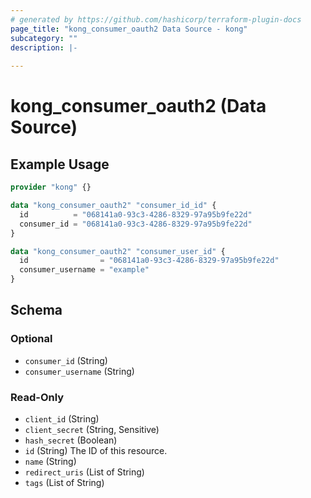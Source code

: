 ```yaml
---
# generated by https://github.com/hashicorp/terraform-plugin-docs
page_title: "kong_consumer_oauth2 Data Source - kong"
subcategory: ""
description: |-
  
---
```


# kong_consumer_oauth2 (Data Source)



## Example Usage

```terraform
provider "kong" {}

data "kong_consumer_oauth2" "consumer_id_id" {
  id          = "068141a0-93c3-4286-8329-97a95b9fe22d"
  consumer_id = "068141a0-93c3-4286-8329-97a95b9fe22d"
}

data "kong_consumer_oauth2" "consumer_user_id" {
  id                = "068141a0-93c3-4286-8329-97a95b9fe22d"
  consumer_username = "example"
}
```

<!-- schema generated by tfplugindocs -->
## Schema

### Optional

- `consumer_id` (String)
- `consumer_username` (String)

### Read-Only

- `client_id` (String)
- `client_secret` (String, Sensitive)
- `hash_secret` (Boolean)
- `id` (String) The ID of this resource.
- `name` (String)
- `redirect_uris` (List of String)
- `tags` (List of String)
